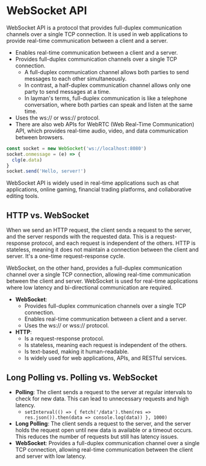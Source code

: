 # WebSocket API

WebSocket API is a protocol that provides full-duplex communication channels over a single TCP connection. It is used in web applications to provide real-time communication between a client and a server.

- Enables real-time communication between a client and a server.
- Provides full-duplex communication channels over a single TCP connection.
  - A full-duplex communication channel allows both parties to send messages to each other simultaneously.
  - In contrast, a half-duplex communication channel allows only one party to send messages at a time.
  - In layman's terms, full-duplex communication is like a telephone conversation, where both parties can speak and listen at the same time.
- Uses the ws:// or wss:// protocol.
- There are also web APIs for WebRTC (Web Real-Time Communication) API, which provides real-time audio, video, and data communication between browsers.

```javascript
const socket = new WebSocket('ws://localhost:8080')
socket.onmessage = (e) => {
  clg(e.data)
}
socket.send('Hello, server!')
```

WebSocket API is widely used in real-time applications such as chat applications, online gaming, financial trading platforms, and collaborative editing tools.

## HTTP vs. WebSocket

When we send an HTTP request, the client sends a request to the server, and the server responds with the requested data. This is a request-response protocol, and each request is independent of the others. HTTP is stateless, meaning it does not maintain a connection between the client and server. It's a one-time request-response cycle.

WebSocket, on the other hand, provides a full-duplex communication channel over a single TCP connection, allowing real-time communication between the client and server. WebSocket is used for real-time applications where low latency and bi-directional communication are required.

- **WebSocket**:
  - Provides full-duplex communication channels over a single TCP connection.
  - Enables real-time communication between a client and a server.
  - Uses the ws:// or wss:// protocol.
- **HTTP**:
  - Is a request-response protocol.
  - Is stateless, meaning each request is independent of the others.
  - Is text-based, making it human-readable.
  - Is widely used for web applications, APIs, and RESTful services.

## Long Polling vs. Polling vs. WebSocket

- **Polling**: The client sends a request to the server at regular intervals to check for new data. This can lead to unnecessary requests and high latency.
  - `setInterval(() => { fetch('/data').then(res => res.json()).then(data => console.log(data)) }, 1000)`
- **Long Polling**: The client sends a request to the server, and the server holds the request open until new data is available or a timeout occurs. This reduces the number of requests but still has latency issues.
- **WebSocket**: Provides a full-duplex communication channel over a single TCP connection, allowing real-time communication between the client and server with low latency.
